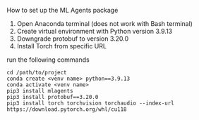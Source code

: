 How to set up the ML Agents package
1. Open Anaconda terminal (does not work with Bash terminal)
2. Create virtual environment with Python version 3.9.13
3. Downgrade protobuf to version 3.20.0
4. Install Torch from specific URL

run the following commands
```
cd /path/to/project
conda create <venv name> python==3.9.13
conda activate <venv name>
pip3 install mlagents
pip3 install protobuf==3.20.0
pip3 install torch torchvision torchaudio --index-url https://download.pytorch.org/whl/cu118
```
